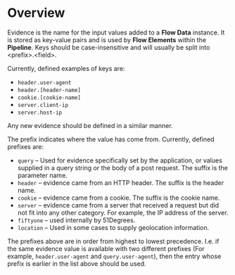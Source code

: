# Overview

Evidence is the name for the input values added to a **Flow Data** instance.
It is stored as key-value pairs and is used by **Flow Elements** within the 
**Pipeline**. Keys should be case-insensitive and will usually be split into 
\<prefix\>.\<field\>.

Currently, defined examples of keys are:

- `header.user-agent`
- `header.[header-name]`
- `cookie.[cookie-name]`
- `server.client-ip`
- `server.host-ip`

Any new evidence should be defined in a similar manner.

The prefix indicates where the value has come from. Currently, defined prefixes are:

- `query` – Used for evidence specifically set by the application, or values supplied 
  in a query string or the body of a post request. The suffix is the parameter name.
- `header` – evidence came from an HTTP header. The suffix is the header name.
- `cookie` – evidence came from a cookie. The suffix is the cookie name.
- `server` – evidence came from a server that received a request but did not fit into 
  any other category. For example, the IP address of the server.
- `fiftyone` – used internally by 51Degrees.
- `location` – Used in some cases to supply geolocation information.

The prefixes above are in order from highest to lowest precedence. I.e. if the same 
evidence value is available with two different prefixes (For example, 
`header.user-agent` and `query.user-agent`), then the entry whose prefix is earlier 
in the list above should be used.



